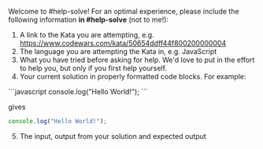 Welcome to #help-solve! For an optimal experience, please include the following information **in #help-solve** (not to me!):

1. A link to the Kata you are attempting, e.g. <https://www.codewars.com/kata/50654ddff44f800200000004>
2. The language you are attempting the Kata in, e.g. JavaScript
3. What you have tried before asking for help. We'd love to put in the effort to help you, but only if you first help yourself.
4. Your current solution in properly formatted code blocks. For example:

\`\`\`javascript
console.log("Hello World!");
\`\`\`

gives

```javascript
console.log("Hello World!");
```

5. The input, output from your solution and expected output
